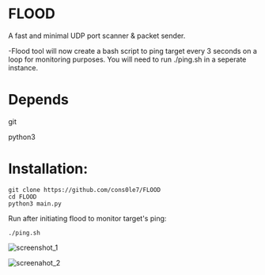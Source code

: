 # FLOOD
A fast and minimal UDP port scanner & packet sender. 

-Flood tool will now create a bash script to ping target every 3 seconds on a loop for monitoring purposes. You will need to run ./ping.sh in a seperate instance.

# Depends 
git 

python3

# Installation: 

``` 
git clone https://github.com/cons0le7/FLOOD 
cd FLOOD
python3 main.py 
``` 
Run after initiating flood to monitor target's ping: 
```
./ping.sh
```

![screenshot_1](https://github.com/user-attachments/assets/0b886da2-5d0a-42e2-9ba2-c9c87a6b2dc1)

![screenahot_2](https://github.com/user-attachments/assets/977cdad7-bd3d-475a-ae6c-ec1d753aea84)
